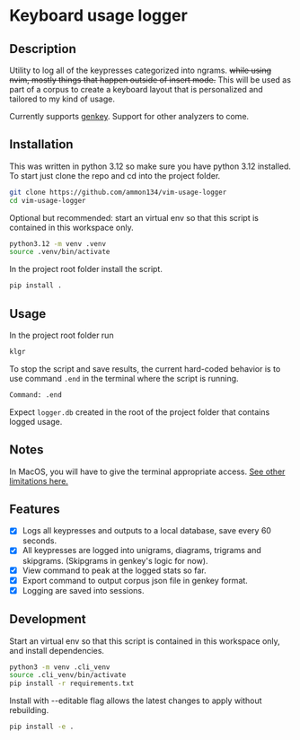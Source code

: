 # Keyboard usage logger

## Description

Utility to log all of the keypresses categorized into ngrams.
~~while using nvim, mostly things that happen outside of insert mode.~~
This will be used as part of a corpus to create a keyboard layout
that is personalized and tailored to my kind of usage.

Currently supports [genkey](https://github.com/semilin/genkey).
Support for other analyzers to come.

## Installation

This was written in python 3.12 so make sure you have python 3.12 installed.
To start just clone the repo and cd into the project folder.

```sh
git clone https://github.com/ammon134/vim-usage-logger
cd vim-usage-logger
```

Optional but recommended:
start an virtual env so that this script is contained in this workspace only.

```sh
python3.12 -m venv .venv
source .venv/bin/activate
```

In the project root folder install the script.

```sh
pip install .
```

## Usage

In the project root folder run

```sh
klgr
```

To stop the script and save results, the current hard-coded behavior is to
use command `.end` in the terminal where the script is running.

```sh
Command: .end
```

Expect `logger.db` created in the root of the project folder
that contains logged usage.

## Notes

In MacOS, you will have to give the terminal appropriate access.
[See other limitations here.](https://pynput.readthedocs.io/en/latest/limitations.html)

## Features

- [x] Logs all keypresses and outputs to a local database, save every 60 seconds.
- [x] All keypresses are logged into unigrams, diagrams, trigrams and skipgrams.
      (Skipgrams in genkey's logic for now).
- [x] View command to peak at the logged stats so far.
- [x] Export command to output corpus json file in genkey format.
- [x] Logging are saved into sessions.

## Development

Start an virtual env so that this script is contained in this workspace only,
and install dependencies.

```sh
python3 -m venv .cli_venv
source .cli_venv/bin/activate
pip install -r requirements.txt
```

Install with --editable flag allows the latest changes to apply without rebuilding.

```sh
pip install -e .
```
